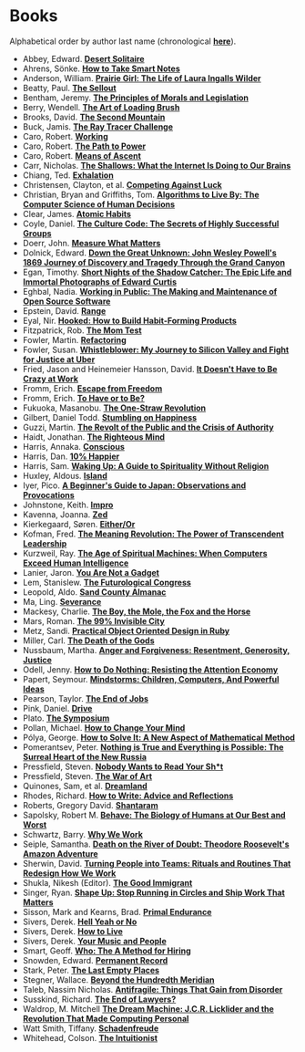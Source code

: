 # Books

Alphabetical order by author last name (chronological **[here](https://github.com/jwchristiansen/books/commits/master)**).

- Abbey, Edward. **[Desert Solitaire](https://bit.ly/3ffNVBx)**
- Ahrens, Sönke. **[How to Take Smart Notes](https://bit.ly/3oMfpUB)**
- Anderson, William. **[Prairie Girl: The Life of Laura Ingalls Wilder](https://bit.ly/39IXbgT)**
- Beatty, Paul. **[The Sellout](https://bit.ly/2XdfLbf)**
- Bentham, Jeremy. **[The Principles of Morals and Legislation](https://bit.ly/2XdfLbf)**
- Berry, Wendell. **[The Art of Loading Brush](https://bit.ly/310dNMt)**
- Brooks, David. **[The Second Mountain](https://bit.ly/3ryPtwH)**
- Buck, Jamis. **[The Ray Tracer Challenge](https://bit.ly/3feDLRJ)**
- Caro, Robert. **[Working](https://bit.ly/33d7ZSy)**
- Caro, Robert. **[The Path to Power](https://bit.ly/30ahsIu)**
- Caro, Robert. **[Means of Ascent](https://bit.ly/3ikC5rm)**
- Carr, Nicholas. **[The Shallows: What the Internet Is Doing to Our Brains](https://bit.ly/2PVi1zN)**
- Chiang, Ted. **[Exhalation](https://bit.ly/2DeNnhT)**
- Christensen, Clayton, et al. **[Competing Against Luck](https://bit.ly/33b0j36)**
- Christian, Bryan and Griffiths, Tom. **[Algorithms to Live By: The Computer Science of Human Decisions](https://bit.ly/3wVqt5K)**
- Clear, James. **[Atomic Habits](https://bit.ly/315bx6z)**
- Coyle, Daniel. **[The Culture Code: The Secrets of Highly Successful Groups](https://bit.ly/3fSBhMh)**
- Doerr, John. **[Measure What Matters](https://bit.ly/3qMr2is)**
- Dolnick, Edward. **[Down the Great Unknown: John Wesley Powell's 1869 Journey of Discovery and Tragedy Through the Grand Canyon](https://bit.ly/39Hrd4b)**
- Egan, Timothy. **[Short Nights of the Shadow Catcher: The Epic Life and Immortal Photographs of Edward Curtis](https://bit.ly/3n9Rb6C)**
- Eghbal, Nadia. **[Working in Public: The Making and Maintenance of Open Source Software](https://bit.ly/2KVSI1z)**
- Epstein, David. **[Range](https://bit.ly/2EqzNbJ)**
- Eyal, Nir. **[Hooked: How to Build Habit-Forming Products](https://bit.ly/35GtT0K)**
- Fitzpatrick, Rob. **[The Mom Test](https://bit.ly/3pNUIYb)**
- Fowler, Martin. **[Refactoring](https://bit.ly/3jVaHSJ)**
- Fowler, Susan. **[Whistleblower: My Journey to Silicon Valley and Fight for Justice at Uber](https://bit.ly/315nGbV)**
- Fried, Jason and Heinemeier Hansson, David. **[It Doesn't Have to Be Crazy at Work](https://bit.ly/2EALyfV)**
- Fromm, Erich. **[Escape from Freedom](https://bit.ly/3hPKvXD)**
- Fromm, Erich. **[To Have or to Be?](https://bit.ly/2BOetfy)**
- Fukuoka, Masanobu. **[The One-Straw Revolution](https://bit.ly/3jX5d9R)**
- Gilbert, Daniel Todd. **[Stumbling on Happiness](https://bit.ly/3aGvFkd)**
- Guzzi, Martin. **[The Revolt of the Public and the Crisis of Authority](https://bit.ly/3bvXZq6)**
- Haidt, Jonathan. **[The Righteous Mind](https://bit.ly/2EqB3vt)**
- Harris, Annaka. **[Conscious](https://bit.ly/2PdfYGU)**
- Harris, Dan. **[10% Happier](https://bit.ly/2ErTv6W)**
- Harris, Sam. **[Waking Up: A Guide to Spirituality Without Religion](https://bit.ly/3oBCDwR)**
- Huxley, Aldous. **[Island](https://bit.ly/339XZJR)**
- Iyer, Pico. **[A Beginner's Guide to Japan: Observations and Provocations](https://bit.ly/33n4h9h)**
- Johnstone, Keith. **[Impro](https://bit.ly/3h39Ahi)**
- Kavenna, Joanna. **[Zed](https://bit.ly/2Dk3Z7U)**
- Kierkegaard, Søren. **[Either/Or](https://bit.ly/39KuyPY)**
- Kofman, Fred. **[The Meaning Revolution: The Power of Transcendent Leadership](https://bit.ly/3x7dEXh)**
- Kurzweil, Ray. **[The Age of Spiritual Machines: When Computers Exceed Human Intelligence](https://bit.ly/30cpqAG)**
- Lanier, Jaron. **[You Are Not a Gadget](https://bit.ly/338yCbc)**
- Lem, Stanislew. **[The Futurological Congress](https://bit.ly/2X9ndnG)**
- Leopold, Aldo. **[Sand County Almanac](https://bit.ly/3jXf4Nd)**
- Ma, Ling. **[Severance](https://bit.ly/37RjwYy)**
- Mackesy, Charlie. **[The Boy, the Mole, the Fox and the Horse](https://bit.ly/2WRxiFk)**
- Mars, Roman. **[The 99% Invisible City](https://99percentinvisible.org/book/)**
- Metz, Sandi. **[Practical Object Oriented Design in Ruby](https://bit.ly/3aRjaDX)**
- Miller, Carl. **[The Death of the Gods](https://bit.ly/2Xe1sTM)**
- Nussbaum, Martha. **[Anger and Forgiveness: Resentment, Generosity, Justice](https://bit.ly/313Av6A)**
- Odell, Jenny. **[How to Do Nothing: Resisting the Attention Economy](https://bit.ly/39O4gwc)**
- Papert, Seymour. **[Mindstorms: Children, Computers, And Powerful Ideas](https://bit.ly/3nOZuVl)**
- Pearson, Taylor. **[The End of Jobs](https://bit.ly/2QSjxn6)**
- Pink, Daniel. **[Drive](https://bit.ly/2Xb9ZXO)**
- Plato. **[The Symposium](https://bit.ly/3gcUplO)**
- Pollan, Michael. **[How to Change Your Mind](https://bit.ly/339BjJz)**
- Pólya, George. **[How to Solve It: A New Aspect of Mathematical Method](https://bit.ly/3gyb4kI)**
- Pomerantsev, Peter. **[Nothing is True and Everything is Possible: The Surreal Heart of the New Russia](https://bit.ly/318L7kK)**
- Pressfield, Steven. **[Nobody Wants to Read Your Sh*t](https://bit.ly/3dMOCD2)**
- Pressfield, Steven. **[The War of Art](https://bit.ly/3byBz7C)**
- Quinones, Sam, et al. **[Dreamland](https://bit.ly/3hQHvdB)**
- Rhodes, Richard. **[How to Write: Advice and Reflections](https://bit.ly/3u5kRnU)**
- Roberts, Gregory David. **[Shantaram](https://bit.ly/2Xd9MDs)**
- Sapolsky, Robert M. **[Behave: The Biology of Humans at Our Best and Worst](https://bit.ly/3m7WQrW)**
- Schwartz, Barry. **[Why We Work](https://bit.ly/3cCoWud)**
- Seiple, Samantha. **[Death on the River of Doubt: Theodore Roosevelt's Amazon Adventure](https://bit.ly/3xkAnOp)**
- Sherwin, David. **[Turning People into Teams: Rituals and Routines That Redesign How We Work](https://bit.ly/328FAP3)**
- Shukla, Nikesh (Editor). **[The Good Immigrant](https://bit.ly/3oFy31Y)**
- Singer, Ryan. **[Shape Up: Stop Running in Circles and Ship Work That Matters](https://bit.ly/2IBTpfv)**
- Sisson, Mark and Kearns, Brad. **[Primal Endurance](https://bit.ly/3mh1vZj)**
- Sivers, Derek. **[Hell Yeah or No](https://bit.ly/2BGZcgi)**
- Sivers, Derek. **[How to Live](https://sive.rs/h)**
- Sivers, Derek. **[Your Music and People](https://bit.ly/2TdKzX8)**
- Smart, Geoff. **[Who: The A Method for Hiring](https://bit.ly/3wq4bJB)**
- Snowden, Edward. **[Permanent Record](https://bit.ly/2PargvH)**
- Stark, Peter. **[The Last Empty Places](https://bit.ly/2P8Rkr7)**
- Stegner, Wallace. **[Beyond the Hundredth Meridian](https://bit.ly/30eIiyY)**
- Taleb, Nassim Nicholas. **[Antifragile: Things That Gain from Disorder](https://bit.ly/3qB202s)**
- Susskind, Richard. **[The End of Lawyers?](https://bit.ly/33b7xEg)**
- Waldrop, M. Mitchell **[The Dream Machine: J.C.R. Licklider and the Revolution That Made Computing Personal](https://bit.ly/337TgbC)**
- Watt Smith, Tiffany. **[Schadenfreude](https://bit.ly/3jRFBLI)**
- Whitehead, Colson. **[The Intuitionist](https://bit.ly/3x46keX)**

